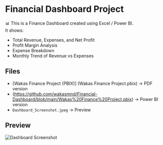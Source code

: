 # Financial Dashboard Project

📊 This is a Finance Dashboard created using Excel / Power BI.  
It shows:  
- Total Revenue, Expenses, and Net Profit  
- Profit Margin Analysis  
- Expense Breakdown  
- Monthly Trend of Revenue vs Expenses  

## Files
- [Wakas Finance Project (PBIX)] (Wakas Finance Project.pbix) → PDF version
- (https://github.com/wakasmnd/Financial-Dashboard/blob/main/Wakas%20Finance%20Project.pbix) → Power BI version
- `Dashboard_Screenshot.jpeg` → Preview

## Preview
![Dashboard Screenshot](Dashboard_Screenshot.png)
